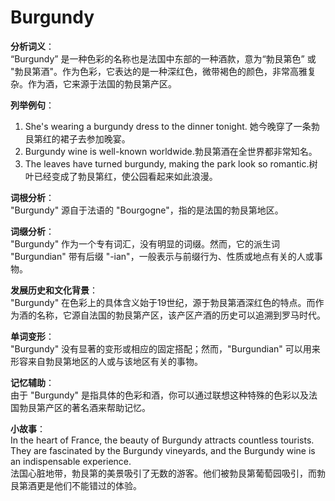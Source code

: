 # Burgundy

**分析词义**：  
“Burgundy” 是一种色彩的名称也是法国中东部的一种酒款，意为“勃艮第色” 或 "勃艮第酒"。作为色彩，它表达的是一种深红色，微带褐色的颜色，非常高雅复杂。作为酒，它来源于法国的勃艮第产区。

  

**列举例句**：

  

1.  She's wearing a burgundy dress to the dinner tonight. 她今晚穿了一条勃艮第红的裙子去参加晚宴。
2.  Burgundy wine is well-known worldwide.勃艮第酒在全世界都非常知名。
3.  The leaves have turned burgundy, making the park look so romantic.树叶已经变成了勃艮第红，使公园看起来如此浪漫。

  

**词根分析**：  
"Burgundy" 源自于法语的 "Bourgogne"，指的是法国的勃艮第地区。

  

**词缀分析**：  
"Burgundy" 作为一个专有词汇，没有明显的词缀。然而，它的派生词 "Burgundian" 带有后缀 "-ian"，一般表示与前缀行为、性质或地点有关的人或事物。

  

**发展历史和文化背景**：  
"Burgundy" 在色彩上的具体含义始于19世纪，源于勃艮第酒深红色的特点。而作为酒的名称，它源自法国的勃艮第产区，该产区产酒的历史可以追溯到罗马时代。

  

**单词变形**：  
"Burgundy" 没有显著的变形或相应的固定搭配；然而，"Burgundian" 可以用来形容来自勃艮第地区的人或与该地区有关的事物。

  

**记忆辅助**：  
由于 "Burgundy" 是指具体的色彩和酒，你可以通过联想这种特殊的色彩以及法国勃艮第产区的著名酒来帮助记忆。

  

**小故事**：  
In the heart of France, the beauty of Burgundy attracts countless tourists. They are fascinated by the Burgundy vineyards, and the Burgundy wine is an indispensable experience.  
法国心脏地带，勃艮第的美景吸引了无数的游客。他们被勃艮第葡萄园吸引，而勃艮第酒更是他们不能错过的体验。
